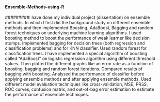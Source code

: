 #### Ensemble-Methods-using-R
#########I have done my individual project (dissertation) on ensemble methods. In which I first did the background study on different ensemble methods and then implemented Boosting, AdaBoost, Bagging and random forest techniques on underlying machine learning algorithms. I used boosting method to boost the performance of weak learner like decision stumps. Implemented bagging for decision trees (both regression and classification problems) and for KNN classifier. Used random forest for classification trees. I have implemented a special algorithm of boosting called “AdaBoost” on logistic regression algorithm using different threshold values. Then plotted the different graphs like an error rate as a function of boosting, bagging and random forest iterations. Compared results of bagging with boosting. Analysed the performance of classifier before applying ensemble methods and after applying ensemble methods. Used different model evaluation techniques like cross-validation, MSE, PRSS, ROC curves, confusion matrix, and out-of-bag error estimation to estimate the performance of ensemble techniques.
